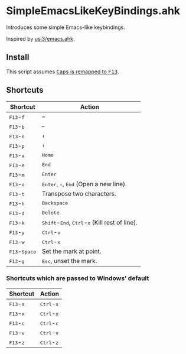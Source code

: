 # SimpleEmacsLikeKeyBindings.ahk
Introduces some simple Emacs-like keybindings.

Inspired by [usi3/emacs.ahk](https://github.com/usi3/emacs.ahk).

## Install
This script assumes [<kbd>Caps</kbd> is remapped to <kbd>F13</kbd>](http://www.grismar.net/ventrilocapsfix/).

## Shortcuts
|Shortcut|Action|
|--------|------|
|<kbd>F13</kbd>-<kbd>f</kbd>|<kbd>&rarr;</kbd>|
|<kbd>F13</kbd>-<kbd>b</kbd>|<kbd>&larr;</kbd>|
|<kbd>F13</kbd>-<kbd>n</kbd>|<kbd>&darr;</kbd>|
|<kbd>F13</kbd>-<kbd>p</kbd>|<kbd>&uarr;</kbd>|
|<kbd>F13</kbd>-<kbd>a</kbd>|<kbd>Home</kbd>|
|<kbd>F13</kbd>-<kbd>e</kbd>|<kbd>End</kbd>|
|<kbd>F13</kbd>-<kbd>m</kbd>|<kbd>Enter</kbd>|
|<kbd>F13</kbd>-<kbd>o</kbd>|<kbd>Enter</kbd>, <kbd>&uarr;</kbd>, <kbd>End</kbd> (Open a new line).|
|<kbd>F13</kbd>-<kbd>t</kbd>|Transpose two characters.|
|<kbd>F13</kbd>-<kbd>h</kbd>|<kbd>Backspace</kbd>|
|<kbd>F13</kbd>-<kbd>d</kbd>|<kbd>Delete</kbd>|
|<kbd>F13</kbd>-<kbd>k</kbd>|<kbd>Shift</kbd>-<kbd>End</kbd>, <kbd>Ctrl</kbd>-<kbd>x</kbd> (Kill rest of line).|
|<kbd>F13</kbd>-<kbd>y</kbd>|<kbd>Ctrl</kbd>-<kbd>v</kbd>|
|<kbd>F13</kbd>-<kbd>w</kbd>|<kbd>Ctrl</kbd>-<kbd>x</kbd>|
|<kbd>F13</kbd>-<kbd>Space</kbd>|Set the mark at point.|
|<kbd>F13</kbd>-<kbd>g</kbd>|<kbd>Esc</kbd>, unset the mark.|

### Shortcuts which are passed to Windows' default
|Shortcut|Action|
|--------|------|
|<kbd>F13</kbd>-<kbd>s</kbd>|<kbd>Ctrl</kbd>-<kbd>s</kbd>|
|<kbd>F13</kbd>-<kbd>x</kbd>|<kbd>Ctrl</kbd>-<kbd>x</kbd>|
|<kbd>F13</kbd>-<kbd>c</kbd>|<kbd>Ctrl</kbd>-<kbd>c</kbd>|
|<kbd>F13</kbd>-<kbd>v</kbd>|<kbd>Ctrl</kbd>-<kbd>v</kbd>|
|<kbd>F13</kbd>-<kbd>z</kbd>|<kbd>Ctrl</kbd>-<kbd>z</kbd>|
